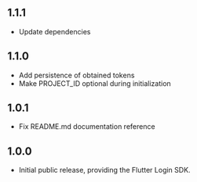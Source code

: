 ## 1.1.1

- Update dependencies  

## 1.1.0

- Add persistence of obtained tokens
- Make PROJECT_ID optional during initialization

## 1.0.1

- Fix README.md documentation reference

## 1.0.0

- Initial public release, providing the Flutter Login SDK.